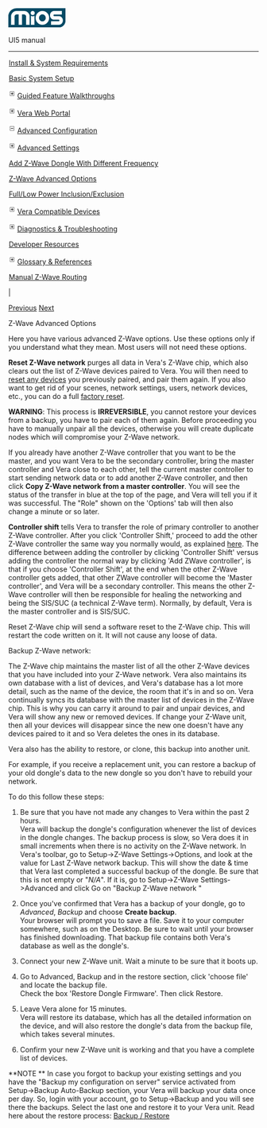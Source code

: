 ![](skins/mios/images/logo.png)

UI5 manual

  
---  
  
![](images/spacer.gif)[Install & System
Requirements](index.html#!docs5/installation_and_system_requirements_en_3Lite_all.md)

![](images/spacer.gif)[Basic System Setup ](index.html#!docs5/getting_started_en_3Lite_all.md)

![](skins/mios/images/plus.gif)[Guided Feature Walkthroughs
](features_en_3Lite_all.html)

![](skins/mios/images/plus.gif)[Vera Web Portal](index.html#!docs5/web_portal_en_3Lite_all.md)

![](skins/mios/images/minus.gif)[Advanced
Configuration](index.html#!docs5/advanced_configuration_en_3Lite_all.md)

![](skins/mios/images/plus.gif)[Advanced Settings](index.html#!docs5/advanced_settings_en_3Lite_all.md)

![](images/spacer.gif)[Add Z-Wave Dongle With Different Frequency](index.html#!docs5/changing_zwave_port_en_3Lite_all.md)

![](images/spacer.gif)[Z-Wave Advanced Options](index.html#!docs5/zwave_device_advanced_en_3Lite_all.md)

![](images/spacer.gif)[Full/Low Power Inclusion/Exclusion](index.html#!docs5/full_power_inclusion_en_3Lite_all.md)

![](skins/mios/images/plus.gif)[Vera Compatible
Devices](index.html#!docs5/supported_hardware_en_3Lite_all.md)

![](skins/mios/images/plus.gif)[Diagnostics &
Troubleshooting](index.html#!docs5/troubleshooting_en_3Lite_all.md)

![](images/spacer.gif)[Developer Resources](index.html#!docs5/developers_en_3Lite_all.md)

![](skins/mios/images/plus.gif)[Glossary &
References](index.html#!docs5/reference_en_3Lite_all.md)

![](images/spacer.gif)[Manual Z-Wave Routing](index.html#!docs5/ManualRoute_en_3Lite_all.md)

|

[Previous](index.html#!docs5/changing_zwave_port_en_3Lite_all.md)
[Next](index.html#!docs5/full_power_inclusion_en_3Lite_all.md)

Z-Wave Advanced Options

Here you have various advanced Z-Wave options. Use these options only if you
understand what they mean. Most users will not need these options.  
  

**Reset Z-Wave network** purges all data in Vera's Z-Wave chip, which also clears out the list of Z-Wave devices paired to Vera. You will then need to [reset any devices](http://wiki.micasaverde.com/index.php/Reset_Node) you previously paired, and pair them again. If you also want to get rid of your scenes, network settings, users, network devices, etc., you can do a full [factory reset](http://wiki.micasaverde.com/index.php/Factory_Reset). 

**WARNING**: This process is **IRREVERSIBLE**, you cannot restore your devices from a backup, you have to pair each of them again. Before proceeding you have to manually unpair all the devices, otherwise you will create duplicate nodes which will compromise your Z-Wave network. 

  
If you already have another Z-Wave controller that you want to be the master,
and you want Vera to be the secondary controller, bring the master controller
and Vera close to each other, tell the current master controller to start
sending network data or to add another Z-Wave controller, and then click
**Copy Z-Wave network from a master controller**. You will see the status of
the transfer in blue at the top of the page, and Vera will tell you if it was
successful. The "Role" shown on the 'Options' tab will then also change a
minute or so later.

**Controller shift** tells Vera to transfer the role of primary controller to another Z-Wave controller. After you click 'Controller Shift,' proceed to add the other Z-Wave controller the same way you normally would, as explained [here](http://wiki.micasaverde.com/index.php/ZWave_Add_Controller). The difference between adding the controller by clicking 'Controller Shift' versus adding the controller the normal way by clicking 'Add ZWave controller', is that if you choose 'Controller Shift', at the end when the other Z-Wave controller gets added, that other ZWave controller will become the 'Master controller', and Vera will be a secondary controller. This means the other Z-Wave controller will then be responsible for healing the networking and being the SIS/SUC (a technical Z-Wave term). Normally, by default, Vera is the master controller and is SIS/SUC.   

Reset Z-Wave chip will send a software reset to the Z-Wave chip. This will
restart the code written on it. It will not cause any loose of data.

Backup Z-Wave network:

The Z-Wave chip maintains the master list of all the other Z-Wave devices that
you have included into your Z-Wave network. Vera also maintains its own
database with a list of devices, and Vera's database has a lot more detail,
such as the name of the device, the room that it's in and so on. Vera
continually syncs its database with the master list of devices in the Z-Wave
chip. This is why you can carry it around to pair and unpair devices, and Vera
will show any new or removed devices. If change your Z-Wave unit, then all
your devices will disappear since the new one doesn't have any devices paired
to it and so Vera deletes the ones in its database.

Vera also has the ability to restore, or clone, this backup into another unit.

For example, if you receive a replacement unit, you can restore a backup of
your old dongle's data to the new dongle so you don't have to rebuild your
network.

To do this follow these steps:

  1. Be sure that you have not made any changes to Vera within the past 2 hours.  
Vera will backup the dongle's configuration whenever the list of devices in
the dongle changes. The backup process is slow, so Vera does it in small
increments when there is no activity on the Z-Wave network. In Vera's toolbar,
go to Setup->Z-Wave Settings->Options, and look at the value for Last Z-Wave
network backup. This will show the date & time that Vera last completed a
successful backup of the dongle. Be sure that this is not empty or "_N/A_". If
it is, go to Setup->Z-Wave Settings->Advanced and click Go on "Backup Z-Wave
network "  

  2. Once you've confirmed that Vera has a backup of your dongle, go to _Advanced_, _Backup_ and choose **Create backup**.  
Your browser will prompt you to save a file. Save it to your computer
somewhere, such as on the Desktop. Be sure to wait until your browser has
finished downloading.  That backup file contains both Vera's database as well
as the dongle's.

  3. Connect your new Z-Wave unit. Wait a minute to be sure that it boots up.
  4. Go to Advanced, Backup and in the restore section, click 'choose file' and locate the backup file.  
Check the box 'Restore Dongle Firmware'. Then click Restore.

  5. Leave Vera alone for 15 minutes.  
Vera will restore its database, which has all the detailed information on the
device, and will also restore the dongle's data from the backup file, which
takes several minutes.

  6. Confirm your new Z-Wave unit is working and that you have a complete list of devices. 

**NOTE ** In case you forgot to backup your existing settings and you have the "Backup my configuration on server" service activated from Setup->Backup Auto-Backup section, your Vera will backup your data once per day. So, login with your account, go to Setup->Backup and you will see there the backups. Select the last one and restore it to your Vera unit. Read here about the restore process: [Backup / Restore](http://wiki.micasaverde.com/index.php/Advanced#Backup.2FRestore)

  

